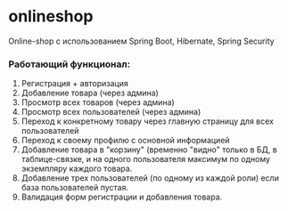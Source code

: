 # onlineshop
Online-shop с использованием Spring Boot, Hibernate, Spring Security
### Работающий функционал:
1. Регистрация + авторизация
2. Добавление товара (через админа)
3. Просмотр всех товаров (через админа)
4. Просмотр всех пользователей (через админа)
5. Переход к конкретному товару через главную страницу для всех пользователей
6. Переход к своему профилю с основной информацией
7. Добавление товара в "корзину" (временно "видно" только в БД, в таблице-связке, и на одного пользователя максимум по одному экземпляру каждого товара.
8. Добавление трех пользователей (по одному из каждой роли) если база пользователей пустая.
9. Валидация форм регистрации и добавления товара.
